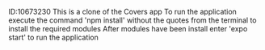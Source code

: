 ID:10673230
This is a clone of the Covers app
To run the application execute the command 'npm install' without the quotes from the 
terminal to install the required modules
After modules have been install enter 'expo start' to run the application